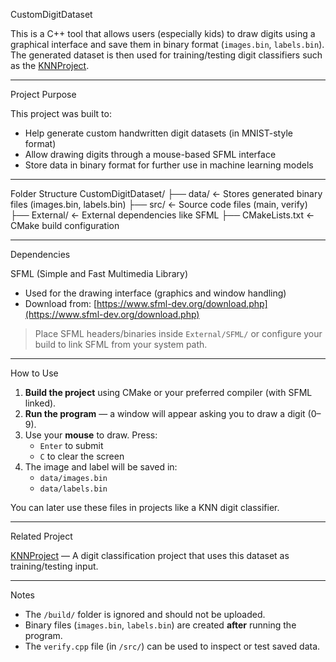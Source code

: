 CustomDigitDataset

This is a C++ tool that allows users (especially kids) to draw digits using a graphical interface and save them in binary format (`images.bin`, `labels.bin`).  
The generated dataset is then used for training/testing digit classifiers such as the [KNNProject]((https://github.com/UnaizaAsif/KNN-Digit-Recognizer)).

---

Project Purpose

This project was built to:
- Help generate custom handwritten digit datasets (in MNIST-style format)
- Allow drawing digits through a mouse-based SFML interface
- Store data in binary format for further use in machine learning models

---

Folder Structure
CustomDigitDataset/
├── data/ ← Stores generated binary files (images.bin, labels.bin)
├── src/ ← Source code files (main, verify)
├── External/ ← External dependencies like SFML
├── CMakeLists.txt ← CMake build configuration

---

Dependencies

SFML (Simple and Fast Multimedia Library)
- Used for the drawing interface (graphics and window handling)
- Download from: [https://www.sfml-dev.org/download.php](https://www.sfml-dev.org/download.php)

> Place SFML headers/binaries inside `External/SFML/` or configure your build to link SFML from your system path.

---

How to Use

1. **Build the project** using CMake or your preferred compiler (with SFML linked).
2. **Run the program** — a window will appear asking you to draw a digit (0–9).
3. Use your **mouse** to draw. Press:
   - `Enter` to submit
   - `C` to clear the screen
4. The image and label will be saved in:
   - `data/images.bin`
   - `data/labels.bin`

You can later use these files in projects like a KNN digit classifier.

---

Related Project

[KNNProject]((https://github.com/UnaizaAsif/KNN-Digit-Recognizer)) — A digit classification project that uses this dataset as training/testing input.

---

Notes

- The `/build/` folder is ignored and should not be uploaded.
- Binary files (`images.bin`, `labels.bin`) are created **after** running the program.
- The `verify.cpp` file (in `/src/`) can be used to inspect or test saved data.



